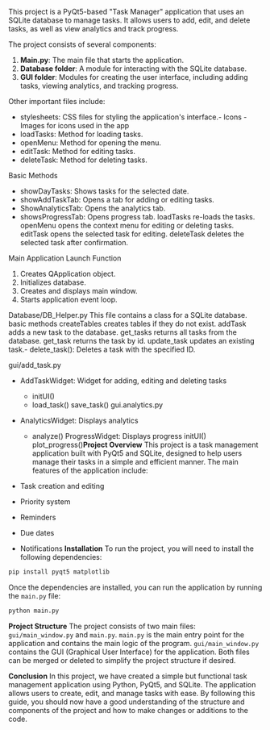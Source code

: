 This project is a PyQt5-based "Task Manager" application that uses an SQLite database to manage tasks. It allows users to add, edit, and delete tasks, as well as view analytics and track progress.

The project consists of several components:
1. **Main.py**: The main file that starts the application.
2. **Database folder**: A module for interacting with the SQLite database.
3. **GUI folder**: Modules for creating the user interface, including adding tasks, viewing analytics, and tracking progress.
   
Other important files include:
- stylesheets: CSS files for styling the application's interface.- Icons - Images for icons used in the app
- loadTasks: Method for loading tasks.
- openMenu: Method for opening the menu.
- editTask: Method for editing tasks.
- deleteTask: Method for deleting tasks.

Basic Methods
- showDayTasks: Shows tasks for the selected date.
- showAddTaskTab: Opens a tab for adding or editing tasks.
- ShowAnalyticsTab: Opens the analytics tab.
- showsProgressTab: Opens progress tab.
loadTasks re-loads the tasks.
openMenu opens the context menu for editing or deleting tasks. 
editTask opens the selected task for editing. 
deleteTask deletes the selected task after confirmation.

Main Application Launch Function
1. Creates QApplication object. 
2. Initializes database. 
3. Creates and displays main window. 
4. Starts application event loop. 

Database/DB_Helper.py 
This file contains a class for a SQLite database. 
basic methods
createTables creates tables if they do not exist. 
addTask adds a new task to the database. 
get_tasks returns all tasks from the database. 
get_task returns the task by id. 
update_task updates an existing task.- delete_task(): Deletes a task with the specified ID.

gui/add_task.py
- AddTaskWidget: Widget for adding, editing and deleting tasks
  - initUI()
  - load_task()
  save_task() 
gui.analytics.py 

- AnalyticsWidget: Displays analytics
  - analyze()
ProgressWidget: Displays progress
initUI()
plot_progress()**Project Overview**
This project is a task management application built with PyQt5 and SQLite, designed to help users manage their tasks in a simple and efficient manner. The main features of the application include:
- Task creation and editing
- Priority system
- Reminders
- Due dates
- Notifications
**Installation**
To run the project, you will need to install the following dependencies:
```python
pip install pyqt5 matplotlib
```

Once the dependencies are installed, you can run the application by running the `main.py` file:
```bash
python main.py
```

**Project Structure**
The project consists of two main files: `gui/main_window.py` and `main.py`. `main.py` is the main entry point for the application and contains the main logic of the program. `gui/main_window.py` contains the GUI (Graphical User Interface) for the application.
Both files can be merged or deleted to simplify the project structure if desired.

**Conclusion**
In this project, we have created a simple but functional task management application using Python, PyQt5, and SQLite. The application allows users to create, edit, and manage tasks with ease.
By following this guide, you should now have a good understanding of the structure and components of the project and how to make changes or additions to the code.
